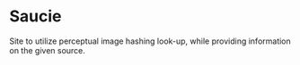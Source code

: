 # Saucie
Site to utilize perceptual image hashing look-up, while providing information on the given source. 
